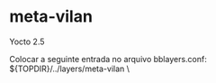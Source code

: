 # meta-vilan
Yocto 2.5

Colocar a seguinte entrada no arquivo bblayers.conf:
${TOPDIR}/../layers/meta-vilan \
